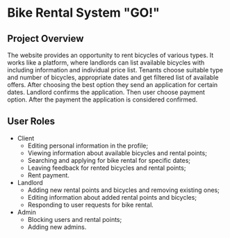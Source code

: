 # Bike Rental System "GO!"
## Project Overview
The website provides an opportunity to rent bicycles of various types. It works like a platform, where landlords can list available bicycles with including information and individual price list. Tenants choose suitable type and number of bicycles, appropriate dates and get filtered list of available offers. After choosing the best option they send an application for certain dates. Landlord confirms the application. Then user choose payment option. After the payment the application is considered confirmed.
## User Roles
- Client
  - Editing personal information in the profile;
  - Viewing information about available bicycles and rental points;
  - Searching and applying for bike rental for specific dates;
  - Leaving feedback for rented bicycles and rental points;
  - Rent payment.
- Landlord
  - Adding new rental points and bicycles and removing existing ones;
  - Editing information about added rental points and bicycles;
  - Responding to user requests for bike rental.
- Admin
  - Blocking users and rental points;
  - Adding new admins.
